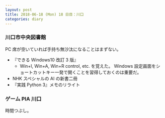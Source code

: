 ```yaml
---
layout: post
title: 2018-06-18 (Mon) 18 日目：川口
categories: diary
---
```


### 川口市中央図書館

PC 席が空いていれば手持ち無沙汰になることはまずない。

* 『できる Windows10 改訂 3 版』
  * Win+I, Win+A, Win+R control, etc. を覚えた。
    Windows 設定画面をショートカットキー一発で開くことを習得しておくのは重要だ。
* NHK スペシャルの AI の新書二冊
* 『実践 Python 3』メモのリライト

### ゲーム PIA 川口

時間つぶし。
